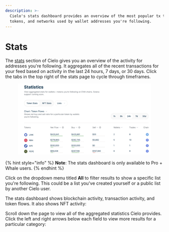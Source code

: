 ```yaml
---
description: >-
  Cielo's stats dashboard provides an overview of the most popular tx types,
  tokens, and networks used by wallet addresses you're following.
---
```


# Stats

The [stats](https://app.cielo.finance/stats) section of Cielo gives you an overview of the activity for addresses you're following. It aggregates all of the recent transactions for your feed based on activity in the last 24 hours, 7 days, or 30 days. Click the tabs in the top right of the stats page to cycle through timeframes.



<figure><img src=".gitbook/assets/Screenshot 2024-03-02 at 16.50.34.png" alt=""><figcaption></figcaption></figure>

{% hint style="info" %}
**Note**: The stats dashboard is only available to Pro + Whale users.
{% endhint %}

Click on the dropdown menu titled **All** to filter results to show a specific list you're following. This could be a list you've created yourself or a public list by another Cielo user.

The stats dashboard shows blockchain activity, transaction activity, and token flows. It also shows NFT activity:

Scroll down the page to view all of the aggregated statistics Cielo provides. Click the left and right arrows below each field to view more results for a particular category:
